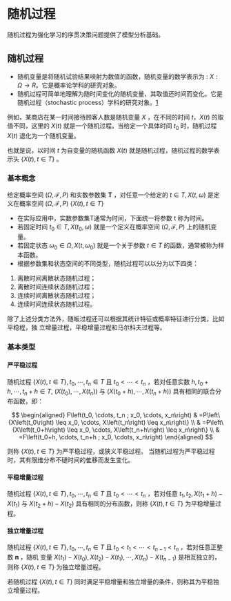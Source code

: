 

<!--
 * @version:
 * @Author:  StevenJokess（蔡舒起） https://github.com/StevenJokess
 * @Date: 2023-04-02 02:10:07
 * @LastEditors:  StevenJokess（蔡舒起） https://github.com/StevenJokess
 * @LastEditTime: 2023-09-04 17:02:28
 * @Description:
 * @Help me: 如有帮助，请赞助，失业3年了。![支付宝收款码](https://github.com/StevenJokess/d2rl/blob/master/img/%E6%94%B6.jpg)
 * @TODO::
 * @Reference:
-->
# 随机过程

随机过程为强化学习的序贯决策问题提供了模型分析基础。

## 随机过程

- 随机变量是将随机试验结果咉射为数值的函数，随机变量的数学表示为 : $X: \Omega \rightarrow R$。它是概率论学科的研究对象。
- 随机过程可简单地理解为随时间变化的随机变量，其取值还时间而变化。它是随机过程（stochastic process）学科的研究对象。[1]

例如，某商店在某一时间接待顾客人数是随机变量 $X$ ，在不同的时间 $t ， X(t)$ 的取值不同，这里的 $X(t)$ 就是一个随机过程。当给定一个具体时间 $t_0$ 时，随机过程 $X(t)$ 退化为一个随机变量。

也就是说，以时间 $t$ 为自变量的随机函数 $X(t)$ 就是随机过程，随机过程的数学表示头 $\{X(t), t \in T\}$ 。

### 基本概念

给定概率空间 $(\Omega, \mathcal{F}, P)$ 和实数参数集 $\boldsymbol{T}$ ，对任意一个给定的 $t \in T, X(t, \omega)$ 是定义在概率空间 $(\Omega, \mathcal{F}, P)$ $\{X(t), t \in T\}$

- 在实际应用中，实数参数集T通常为时间，下面统一将参数 $\mathrm{t}$ 称为时间。
- 若固定时间 $t_0 \in T, X\left(t_0, \omega\right)$ 就是一个定义在概率空间 $(\Omega, \mathcal{F}, P)$ 上的随机变量。
- 若固定状态 $\omega_0 \in \Omega, X\left(t, \omega_0\right)$ 就是一个关于参数 $t \in T$ 的函数，通常被称为样本函数。
- 根据参数集和状态空间的不同类型，随机过程可以以分为以下四类：

1. 离散时间离散状态随机过程；
1. 离散时间连续状态随机过程；
1. 连续时间离散状态随机过程；
1. 连续时间连续状态随机过程。

除了上述分类方法外，随皈过程还可以根据其统计特征或概率特征进行分类，比如平稳程，独 立增量过程，平稳增量过程和马尔科夫过程等。

### 基本类型

#### 严平稳过程

随机过程 $\{X(t), t \in T\}, t_0, \cdots, t_n \in T$ 且 $t_0<\cdots<t_n$ ，若对任意实数 $h, t_0+h, \cdots, t_n+h \in T$, $\left(X\left(t_0\right), \cdots, X\left(t_n\right)\right)$ 与 $\left(X\left(t_0+h\right), \cdots, X\left(t_n+h\right)\right)$ 具有相同的联合分布函数，即：

$$
\begin{aligned}
F\left(t_0, \cdots, t_n ; x_0, \cdots, x_n\right) & =P\left\{X\left(t_0\right) \leq x_0, \cdots, X\left(t_n\right) \leq x_n\right\} \\
& =P\left\{X\left(t_0+h\right) \leq x_0, \cdots, X\left(t_n+h\right) \leq x_n\right\} \\
& =F\left(t_0+h, \cdots, t_n+h ; x_0, \cdots, x_n\right)
\end{aligned}
$$

则称 $\{X(t), t \in T\}$ 为严平稳过程，或狭义平稳过程。
当随机过程为严平稳过程时，其有限维分布不䃛时间的隹移而发生变化。

#### 平稳增量过程

随机过程 $\{X(t), t \in T\}, t_0, \cdots, t_n \in T$ 且 $t_0<\cdots<t_n$ ，若对任意 $t_1, t_2, X\left(t_1+h\right)-X\left(t_1\right)$ 与 $X\left(t_2+h\right)-X\left(t_2\right)$ 具有相同的分布函数，则称 $\{X(t), t \in T\}$ 为平稳增量过程。

#### 独立增量过程

随机过程 $\{X(t), t \in T\}, t_0, \cdots, t_n \in T$ 且 $t_0<t_1<\cdots<t_{n-1}<t_n$ ，若对任意正整数 $\mathbf{n}$ ，随机 变量 $X\left(t_1\right)-X\left(t_0\right), X\left(t_2\right)-X\left(t_1\right), \cdots, X\left(t_n\right)-X\left(t_{n-1}\right)$ 是相互独立的，则称 $\{X(t), t \in T\}$ 为独立增量过程。

若随机过程 $\{X(t), t \in T\}$ 同时满足平稳增量和独立增量的条件，则称其为平稳独立增量过程。


[1]: https://zhuanlan.zhihu.com/p/655421687
